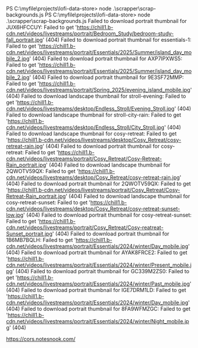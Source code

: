 PS C:\myfile\projects\lofi-data-store> node .\scrapper\scrap-backgrounds.js
PS C:\myfile\projects\lofi-data-store> node .\scrapper\scrap-backgrounds.js
Failed to download portrait thumbnail for JUX6HFCCUY: Failed to get 'https://chill1.b-cdn.net/videos/livestreams/portrait/Bedroom_Study/bedroom-study-fall_portrait.jpg' (404)
Failed to download portrait thumbnail for essentials-1: Failed to get 'https://chill1.b-cdn.net/videos/livestreams/portrait/Essentials/2025/Summer/island_day_mobile_2.jpg' (404)
Failed to download portrait thumbnail for AXP7IPXWS5: Failed to get 'https://chill1.b-cdn.net/videos/livestreams/portrait/Essentials/2025/Summer/island_day_mobile_2.jpg' (404)
Failed to download portrait thumbnail for 9E3SF72MMP: Failed to get 'https://chill1.b-cdn.net/videos/livestreams/portrait/Spring_2025/evening_island_mobile.jpg' (404)
Failed to download landscape thumbnail for stroll-evening: Failed to get 'https://chill1.b-cdn.net/videos/livestreams/desktop/Endless_Stroll/Evening_Stroll.jpg' (404)
Failed to download landscape thumbnail for stroll-city-rain: Failed to get 'https://chill1.b-cdn.net/videos/livestreams/desktop/Endless_Stroll/City_Stroll.jpg' (404)
Failed to download landscape thumbnail for cosy-retreat: Failed to get 'https://chill1.b-cdn.net/videos/livestreams/desktop/Cosy_Retreat/cosy-retreat-rain.jpg' (404)
Failed to download portrait thumbnail for cosy-retreat: Failed to get 'https://chill1.b-cdn.net/videos/livestreams/portrait/Cosy_Retreat/Cosy-Retreat-Rain_portrait.jpg' (404)
Failed to download landscape thumbnail for 2QWOTV59QX: Failed to get 'https://chill1.b-cdn.net/videos/livestreams/desktop/Cosy_Retreat/cosy-retreat-rain.jpg' (404)
Failed to download portrait thumbnail for 2QWOTV59QX: Failed to get 'https://chill1.b-cdn.net/videos/livestreams/portrait/Cosy_Retreat/Cosy-Retreat-Rain_portrait.jpg' (404)
Failed to download landscape thumbnail for cosy-retreat-sunset: Failed to get 'https://chill1.b-cdn.net/videos/livestreams/desktop/Cosy_Retreat/cosy-retreat-sunset-low.jpg' (404)
Failed to download portrait thumbnail for cosy-retreat-sunset: Failed to get 'https://chill1.b-cdn.net/videos/livestreams/portrait/Cosy_Retreat/Cosy-reatreat-Sunset_portrait.jpg' (404)
Failed to download portrait thumbnail for 1B6MB7BQLH: Failed to get 'https://chill1.b-cdn.net/videos/livestreams/portrait/Essentials/2024/winter/Day_mobile.jpg' (404)
Failed to download portrait thumbnail for AYAK8FRCE2: Failed to get 'https://chill1.b-cdn.net/videos/livestreams/portrait/Essentials/2024/winter/Present_mobile.jpg' (404)
Failed to download portrait thumbnail for GC339M2ZS0: Failed to get 'https://chill1.b-cdn.net/videos/livestreams/portrait/Essentials/2024/winter/Past_mobile.jpg' (404)
Failed to download portrait thumbnail for IGE7DRM1LD: Failed to get 'https://chill1.b-cdn.net/videos/livestreams/portrait/Essentials/2024/winter/Day_mobile.jpg' (404)
Failed to download portrait thumbnail for 8FA9WFMZGC: Failed to get 'https://chill1.b-cdn.net/videos/livestreams/portrait/Essentials/2024/winter/Night_mobile.jpg' (404)


https://cors.notesnook.com/